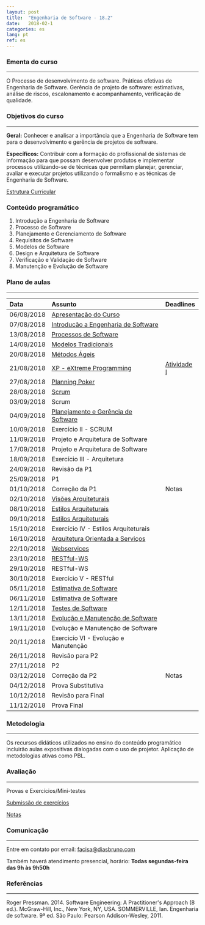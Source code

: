 ```yaml
---
layout: post
title:  "Engenharia de Software - 18.2"
date:   2018-02-1
categories: es
lang: pt
ref: es
---
```


### Ementa do curso
___
O Processo de desenvolvimento de software. Práticas efetivas de Engenharia de Software. Gerência de projeto de software: estimativas, análise de riscos, escalonamento e acompanhamento, verificação de qualidade.

### Objetivos do curso
___
**Geral:**
Conhecer e analisar a importância que a Engenharia de Software tem para o desenvolvimento e gerência de projetos de software.

**Específicos:**
Contribuir com a formação do profissional de sistemas de informação para que possam desenvolver produtos e implementar processos utilizando-se de técnicas que permitam planejar, gerenciar, avaliar e executar projetos utilizando o formalismo e as técnicas de Engenharia de Software.

[Estrutura Curricular](https://drive.google.com/file/d/0B9oADRpZVGECMmQ4WV83YVlRRGs/view?usp=sharing)

### Conteúdo programático

1. Introdução a Engenharia de Software
2. Processo de Software
3. Planejamento e Gerenciamento de Software
4. Requisitos de Software
5. Modelos de Software
6. Design e Arquitetura de Software
7. Verificação e Validação de Software
8. Manutenção e Evolução de Software

### Plano de aulas
___

| Data	| Assunto | Deadlines
| :------- | :------ | :------ |
| 06/08/2018 | [Apresentação do Curso](https://docs.google.com/presentation/d/1EeiAs1zpZIVcpZs-dTG1XUrIcHUDLj1OX2s7mMRZ-EE/preview?slide=id.p)
| 07/08/2018 | [Introdução a Engenharia de Software](https://docs.google.com/presentation/d/1MpTzyG-HIsgblINqmwI6ZUgBZpQtntCmLt2xW3B0bzQ/preview?slide=id.p)
| 13/08/2018 | [Processos de Software](https://docs.google.com/presentation/d/1T7QVD7NGVuixsGoti4DuAxPNHesppzxKn3N5dKxITg4/preview?slide=id.p)
| 14/08/2018 | [Modelos Tradicionais](https://drive.google.com/file/d/0B9oADRpZVGECZ1FLYVpjVDJucXM/view)
| 20/08/2018 | [Métodos Ágeis](https://docs.google.com/presentation/d/1UXdy3f8LKhmNaTEYKBRrpA-r8x2oVRImHJO9doxnvPs/preview?slide=id.p)
| 21/08/2018 | [XP - eXtreme Programming](https://docs.google.com/presentation/d/1KMGdK1x24Ss09VyN1CS594acXgSVzeh6iDL28CrV-84/preview?slide=id.p) | [Atividade I](https://docs.google.com/document/d/19yfIzPlFD7Om8dQLwk1JcN3RS-hm_lhnAbo8MXfTcBE/edit)
| 27/08/2018 | [Planning Poker](https://docs.google.com/document/d/17R8M94KQCSS2M6cvwuJ3EkOUePQ757To0SktNJ8K9Bo/preview)
| 28/08/2018 | [Scrum](https://drive.google.com/file/d/0B9oADRpZVGECOFBuajVPaVNwSTA/view)
| 03/09/2018 | Scrum
| 04/09/2018 | [Planejamento e Gerência de Software](https://docs.google.com/presentation/d/18faSVdt8FJvQ3auvuE8wmknEmbm-vSWC5NMcURvXmeg/preview)
| 10/09/2018 | Exercício II - SCRUM
| 11/09/2018 | Projeto e Arquitetura de Software
| 17/09/2018 | Projeto e Arquitetura de Software
| 18/09/2018 | Exercício III - Arquitetura
| 24/09/2018 | Revisão da P1
| 25/09/2018 | P1
| 01/10/2018 | Correção da P1 | Notas
| 02/10/2018 | [Visões Arquiteturais](https://docs.google.com/presentation/d/1aVybcJvidx6Y3tH22d1dvan6wLKf5jnRZ813hIA9_sM/preview#slide=id.p)
| 08/10/2018 | [Estilos Arquiteturais](https://docs.google.com/presentation/d/10p-8qDjOJnVILCnqXGSAa6WQtqNvs1fPJGowEm5ZzU0/preview)
| 09/10/2018 | [Estilos Arquiteturais](https://docs.google.com/presentation/d/1M89AdJQvLjIxHCi5iabz_y2hY3f326ASCnR-NoeshGQ/preview#slide=id.p)
| 15/10/2018 | Exercício IV - Estilos Arquiteturais
| 16/10/2018 | [Arquitetura Orientada a Serviços](https://docs.google.com/presentation/d/1JjyXKchZyamzeqIQ8F5afIgJjh078Vo9SxvB-SYsly0/preview?slide=id.p)
| 22/10/2018 | [Webservices](https://docs.google.com/presentation/d/1nzSwlsNYcZsbC8AV5KOOmwxnW_Y7yh1s2jgNvpNCUqA/preview#slide=id.p)
| 23/10/2018 | [RESTful-WS](https://docs.google.com/presentation/d/1IRTMxNFxIdl4DBu0m7YIL4vJqsfYahnJP6b8jnJTG4o/preview#slide=id.p)
| 29/10/2018 | RESTful-WS
| 30/10/2018 | Exercício V - RESTful
| 05/11/2018 | [Estimativa de Software](https://docs.google.com/presentation/d/1sZfLM06HGiJ-KSzPWrzGY52JzkJwPAKpaiDMx2OdkGA/preview#slide=id.p3)
| 06/11/2018 | [Estimativa de Software](https://docs.google.com/presentation/d/1sZfLM06HGiJ-KSzPWrzGY52JzkJwPAKpaiDMx2OdkGA/preview#slide=id.p3)
| 12/11/2018 | [Testes de Software](https://docs.google.com/presentation/d/1LLgk0BBrvc-0NJSfSNBONPc9HpKYOStURZI9V6iha6A/preview?slide=id.p)
| 13/11/2018 | [Evolução e Manutenção de Software](https://docs.google.com/presentation/d/1slt8kz_euUt8GytvdSW-L6v3gxNd3OyssQZjnyPhars/preview?slide=id.p3)
| 19/11/2018 | Evolução e Manutenção de Software
| 20/11/2018 | Exercicío VI - Evolução e Manutenção
| 26/11/2018 | Revisão para P2
| 27/11/2018 | P2
| 03/12/2018 | Correção da P2 | Notas
| 04/12/2018 | Prova Substitutiva
| 10/12/2018 | Revisão para Final
| 11/12/2018 | Prova Final

### Metodologia
___
Os recursos didáticos utilizados no ensino do conteúdo programático incluirão aulas expositivas dialogadas com o uso de projetor. Aplicação de metodologias ativas como PBL.

### Avaliação
___
Provas e Exercícios/Mini-testes

[Submissão de exercícios](https://docs.google.com/forms/d/e/1FAIpQLSde_5OkaejIMc62rhXTwNutRpRxOoQoo2-KvfBQD-x9c35kew/viewform)

[Notas]()

### Comunicação
___
Entre em contato por email: facisa@diasbruno.com

Também haverá atendimento presencial, horário: **Todas segundas-feira das 9h às 9h50h**

### Referências
___

Roger Pressman. 2014. Software Engineering: A Practitioner's Approach (8 ed.). McGraw-Hill, Inc., New York, NY, USA.
SOMMERVILLE, Ian. Engenharia de software. 9ª ed. São Paulo: Pearson Addison-Wesley, 2011.

